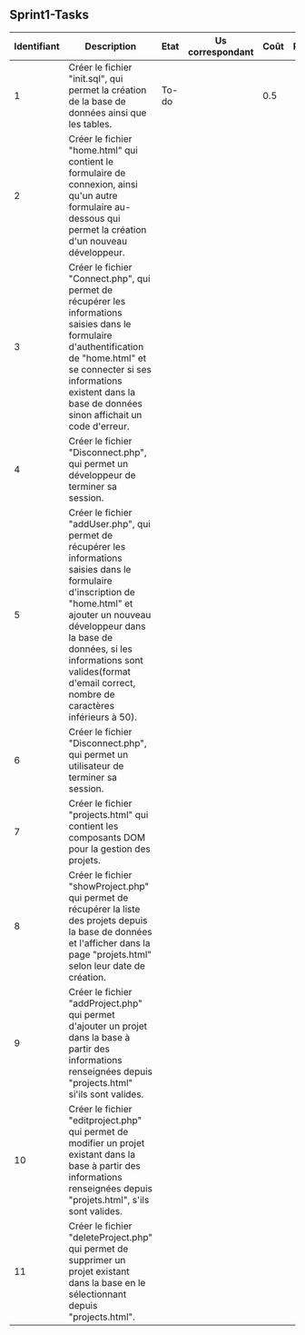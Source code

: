 
## Sprint1-Tasks

| Identifiant | Description | Etat     |Us correspondant|Coût |Responsable |
|-------------|-------------|----------|----------------|-----|------------|
| 1 |Créer le fichier "init.sql", qui permet la création de la base de données ainsi que les tables.| To-do |  | 0.5 | |
| 2 |Créer le fichier "home.html" qui contient le formulaire de connexion, ainsi qu'un autre formulaire au-dessous qui permet la création d'un nouveau développeur.|  |  | | |
| 3 |Créer le fichier "Connect.php", qui permet de récupérer les informations saisies dans le formulaire d'authentification de  "home.html" et se connecter si ses informations existent dans la base de données sinon affichait un code d'erreur.|  |  | | |
| 4 |Créer le fichier "Disconnect.php", qui permet un développeur de terminer sa session.|  |  | | |
| 5 |Créer le fichier "addUser.php", qui permet de récupérer les informations saisies dans le formulaire d'inscription de "home.html" et ajouter un nouveau développeur dans la base de données, si les informations sont valides(format d'email correct, nombre de caractères inférieurs à 50).|  |  | | |
| 6 |Créer le fichier "Disconnect.php", qui permet un utilisateur de terminer sa session.|  |  | | |
| 7 |Créer le fichier "projects.html" qui contient les composants DOM pour la gestion des projets.|  |  | | |
| 8 |Créer le fichier "showProject.php" qui permet de récupérer la liste des projets depuis la base de données et l'afficher dans  la page "projets.html" selon  leur date de création. |  |  | | |
| 9 |Créer le fichier "addProject.php" qui permet d'ajouter un projet dans la base  à partir des informations renseignées depuis  "projects.html" si'ils sont valides.| |  | | |
| 10 |Créer le fichier "editproject.php" qui permet de modifier un projet existant dans la base à partir des informations  renseignées depuis "projets.html", s'ils sont valides.|  |  | |
| 11 |Créer le fichier "deleteProject.php" qui permet de supprimer un projet existant dans la base en le sélectionnant depuis  "projects.html".|  |  | |


